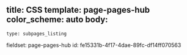 title: CSS
template: page-pages-hub
color_scheme: auto
body:
  -
    type: subpages_listing
fieldset: page-pages-hub
id: fe15331b-4f17-4dae-89fc-df14ff070563
